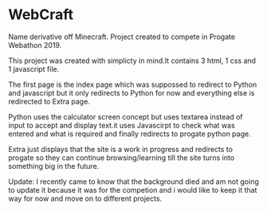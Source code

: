 # WebCraft
Name derivative off Minecraft. Project created to compete in Progate Webathon 2019.

This project was created with simplicty in mind.It contains 3 html, 1 css and 1 javascript file.

The first page is the index page which was suppossed to redirect to Python and javascript but it only redirects to Python for now and everything else is redirected to Extra page.

Python uses the calculator screen concept but uses textarea instead of input to accept and display text.it uses Javascirpt to check what was entered and what is required and finally redirects to progate python page.

Extra just displays that the site is a work in progress and redirects to progate so they can continue browsing/learning till the site turns into something big in the future.

Update: I recently came to know that the background died and am not going to update it because it was for the competion and i would like to keep it that way for now and move on to different projects.
